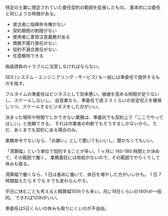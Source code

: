 特定の士業に限定されていた委任契約の範囲を拡張したもの。
基本的には委任と同じような特徴がある。

- 発注者に指揮命令権がない
- 契約期間の制限がない
- 使用者に善管注意義務がある
- 債務不履行責任がない
- 契約不適合責任がない
- 任意解除できる

偽装請負のトラブルに注意しなければならない。

SES (システム・エンジニアリング・サービス) も一般には準委任で提供するものを指す。

フルタイムの準委任はビジネスとして効率悪い。価値を高める時間が足りないし、スケールしないし。
自営業なら、準委任で週 2-3 くらいの安定収入を確保しつつ、スケールするビジネスをした方がいい。

決まった場所や時間でしかできない業務は、準委託でも契約上で「ここでやってほしい」と依頼できる。
それは作業者の判断でもそうするしかないから。
ただ、あくまでも契約にある場合のみ。

業務命令でないなら、「お願い」として聞いてもいいし、聞かなくてもいい。

「清算幅」という単位で契約することが多い。1 ヶ月に 140-180 時間とか決めて、その範囲で働く。
業務委託には有給がないので、その範囲でやりくりして休みも取る。

清算幅で働くなら、1 日は長めに働いて、休日を増やした方がいいかも。
1 日 7 時間超えたら 8 でも 9 でも変わらんやろ。

平日に休むことも考えると精算幅150hでも多い。月に18日くらいの140hが一般的。
できれば120hがいい。

準委任は5日くらいの休みも取りにくいのが不自由。
